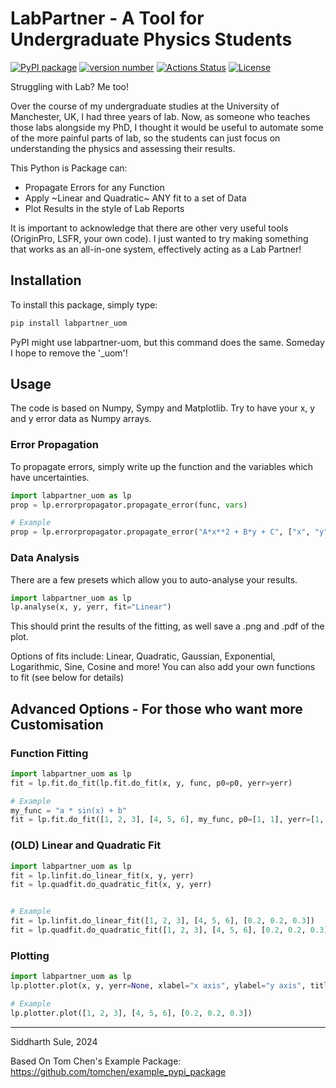 # LabPartner - A Tool for Undergraduate Physics Students

[![PyPI package](https://img.shields.io/badge/pip%20install-labpartner_uom-brightgreen)](https://pypi.org/project/labpartner_uom/) [![version number](https://img.shields.io/pypi/v/example-pypi-package?color=green&label=version)](https://github.com/SiddharthSule/labpartner_uom/releases) [![Actions Status](https://github.com/SiddharthSule/labpartner_uom/workflows/Test/badge.svg)](https://github.com/SiddharthSule/labpartner_uom/actions) [![License](https://img.shields.io/github/license/SiddharthSule/labpartner_uom)](https://github.com/SiddharthSule/labpartner_uom/blob/main/LICENSE)

Struggling with Lab? Me too!

Over the course of my undergraduate studies at the University of Manchester, UK, I had three years of lab. Now, as someone who teaches those labs alongside my PhD, I thought it would be useful to automate some of the more painful parts of lab, so the students can just focus on understanding the physics and assessing their results.

This Python is Package can:
- Propagate Errors for any Function
- Apply ~Linear and Quadratic~ ANY fit to a set of Data
- Plot Results in the style of Lab Reports

It is important to acknowledge that there are other very useful tools (OriginPro, LSFR, your own code). I just wanted to try making something that works as an all-in-one system, effectively acting as a Lab Partner!

## Installation

To install this package, simply type:

```bash
pip install labpartner_uom
```
PyPI might use labpartner-uom, but this command does the same. Someday I hope to remove the '_uom'!

## Usage

The code is based on Numpy, Sympy and Matplotlib. Try to have your x, y and y error data as Numpy arrays.

### Error Propagation

To propagate errors, simply write up the function and the variables which have uncertainties.

```python
import labpartner_uom as lp
prop = lp.errorpropagator.propagate_error(func, vars)

# Example
prop = lp.errorpropagator.propagate_error("A*x**2 + B*y + C", ["x", "y"])
```

### Data Analysis

There are a few presets which allow you to auto-analyse your results.

```python
import labpartner_uom as lp
lp.analyse(x, y, yerr, fit="Linear")
```

This should print the results of the fitting, as well save a .png and .pdf of the plot.

Options of fits include: Linear, Quadratic, Gaussian, Exponential, Logarithmic, Sine, Cosine and more! You can also add your own functions to fit (see below for details)

## Advanced Options - For those who want more Customisation

### Function Fitting

```python
import labpartner_uom as lp
fit = lp.fit.do_fit(lp.fit.do_fit(x, y, func, p0=p0, yerr=yerr)

# Example
my_func = "a * sin(x) + b"
fit = lp.fit.do_fit([1, 2, 3], [4, 5, 6], my_func, p0=[1, 1], yerr=[1, 1, 1])
```

### (OLD) Linear and Quadratic Fit

```python
import labpartner_uom as lp
fit = lp.linfit.do_linear_fit(x, y, yerr)
fit = lp.quadfit.do_quadratic_fit(x, y, yerr)


# Example
fit = lp.linfit.do_linear_fit([1, 2, 3], [4, 5, 6], [0.2, 0.2, 0.3])
fit = lp.quadfit.do_quadratic_fit([1, 2, 3], [4, 5, 6], [0.2, 0.2, 0.3])
```

### Plotting

```python
import labpartner_uom as lp
lp.plotter.plot(x, y, yerr=None, xlabel="x axis", ylabel="y axis", title=None, label="data", fit_type=None, figsize=(4, 3))

# Example
lp.plotter.plot([1, 2, 3], [4, 5, 6], [0.2, 0.2, 0.3])
```

---
Siddharth Sule, 2024

Based On Tom Chen's Example Package: https://github.com/tomchen/example_pypi_package
